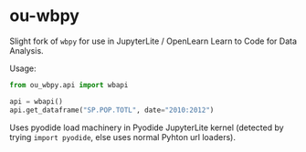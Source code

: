 # ou-wbpy

Slight fork of `wbpy` for use in JupyterLite / OpenLearn Learn to Code for Data Analysis.

Usage:

```python
from ou_wbpy.api import wbapi

api = wbapi()
api.get_dataframe("SP.POP.TOTL", date="2010:2012")

```

Uses pyodide load machinery in Pyodide JupyterLite kernel (detected by trying `import pyodide`, else uses normal Pyhton url loaders).
